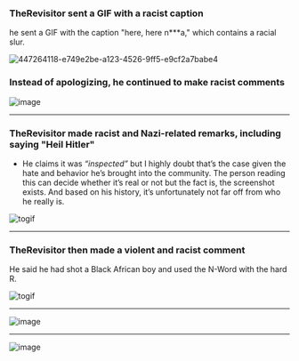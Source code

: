 ### TheRevisitor sent a GIF with a racist caption
he sent a GIF with the caption "here, here n\*\*\*a," which contains a racial slur.

![447264118-e749e2be-a123-4526-9ff5-e9cf2a7babe4](https://github.com/user-attachments/assets/d8836af4-7798-4b5d-9b01-97abba021547)

### Instead of apologizing, he continued to make racist comments
![image](https://github.com/user-attachments/assets/b37dcec2-3d26-45c1-bc49-f0438c71477a)

---

### TheRevisitor made racist and Nazi-related remarks, including saying "Heil Hitler"
- He claims it was *“inspected”* but I highly doubt that’s the case given the hate and behavior he’s brought into the community. The person reading this can decide whether it’s real or not but the fact is, the screenshot exists. And based on his history, it’s unfortunately not far off from who he really is.
  
![togif](https://github.com/user-attachments/assets/8ea325df-69c0-4f66-9f0c-30d583153188)

---

### TheRevisitor then made a violent and racist comment
He said he had shot a Black African boy and used the N-Word with the hard R.

![togif](https://github.com/user-attachments/assets/36b6c574-1110-4f12-878f-f020cd8ab292)

---

![image](https://github.com/user-attachments/assets/3e468f56-bcda-4b90-8fb8-c0e71bbb92be)

---

![image](https://github.com/user-attachments/assets/4528a4a8-9697-42af-a016-313d2d575dfc)
